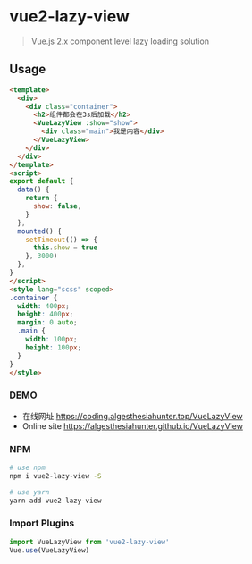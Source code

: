 # vue2-lazy-view

> Vue.js 2.x component level lazy loading solution

## Usage

``` html
<template>
  <div>
    <div class="container">
      <h2>组件都会在3s后加载</h2>
      <VueLazyView :show="show">
        <div class="main">我是内容</div>
      </VueLazyView>
    </div>
  </div>
</template>
<script>
export default {
  data() {
    return {
      show: false,
    }
  },
  mounted() {
    setTimeout(() => {
      this.show = true
    }, 3000)
  },
}
</script>
<style lang="scss" scoped>
.container {
  width: 400px;
  height: 400px;
  margin: 0 auto;
  .main {
    width: 100px;
    height: 100px;
  }
}
</style>


```

### DEMO
- 在线网址 https://coding.algesthesiahunter.top/VueLazyView
- Online site https://algesthesiahunter.github.io/VueLazyView
### NPM

``` bash
# use npm
npm i vue2-lazy-view -S

# use yarn
yarn add vue2-lazy-view
```

### Import Plugins

``` js
import VueLazyView from 'vue2-lazy-view'
Vue.use(VueLazyView)

```
